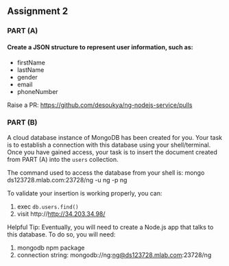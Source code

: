 ## Assignment 2


### PART (A)
#### Create a JSON structure to represent user information, such as:

 - firstName
 - lastName
 - gender
 - email
 - phoneNumber

Raise a PR: https://github.com/desoukya/ng-nodejs-service/pulls

### PART (B)
A cloud database instance of MongoDB has been created for you. Your task is to establish a connection with this database using your shell/terminal. Once you have gained access, your task is to insert the document created from PART (A) into the `users` collection. 

The command used to access the database from your shell is:
mongo ds123728.mlab.com:23728/ng -u ng -p ng

To validate your insertion is working properly, you can:
 1) exec `db.users.find()` 
 2) visit http://http://34.203.34.98/


Helpful Tip: Eventually, you will need to create a Node.js app that talks to this database. To do so, you will need:
 1) mongodb npm package
 2) connection string: mongodb://ng:ng@ds123728.mlab.com:23728/ng
